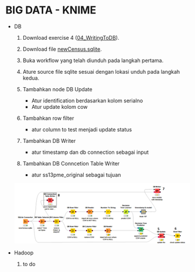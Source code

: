 # BIG DATA - KNIME

* DB

    1. Download exercise 4 ([04_WritingToDB](https://hub.knime.com/knime/spaces/Education/latest/04%20KNIME%20Big%20Data%20Course/1_DB/2_Exercises/)).
    1. Download file [newCensus.sqlite](https://hub.knime.com/knime/spaces/Education/latest/04%20KNIME%20Big%20Data%20Course/1_DB/1_Data/).
    1. Buka workflow yang telah diunduh pada langkah pertama.
    1. Ature source file sqlite sesuai dengan lokasi unduh pada langkah kedua.
    1. Tambahkan node DB Update
        * Atur identification berdasarkan kolom serialno
        * Atur update kolom cow

    1. Tambahkan row filter
        * atur column to test menjadi update status
    1. Tambahkan DB Writer
        * atur timestamp dan db connection sebagai input
    1. Tambahkan DB Conncetion Table Writer
        * atur ss13pme_original sebagai tujuan

    ![workflow](images/2.png)

* Hadoop
    1. to do
